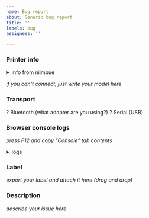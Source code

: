 ```yaml
---
name: Bug report
about: Generic bug report
title: ''
labels: bug
assignees: ''

---
```


### Printer info

<details>
<summary>info from niimbue</summary>

```
*contents of "gear" menu near printer connector*
```
</details>

*if you can't connect, just write your model here*

### Transport
? Bluetooth (what adapter are you using?)
? Serial (USB)

### Browser console logs

*press F12 and copy "Console" tab contents*

<details>
<summary>logs</summary>

```
*paste logs here*
```
</details>

### Label
*export your label and attach it here (drag and drop)*

### Description
*describe your issue here*
